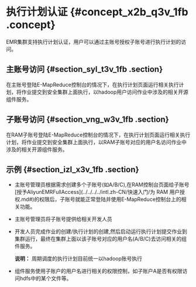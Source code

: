 # 执行计划认证 {#concept_x2b_q3v_1fb .concept}

EMR集群支持执行计划认证，用户可以通过主账号授权子账号进行执行计划的访问。

## 主账号访问 {#section_syl_t3v_1fb .section}

在主账号登陆E-MapReduce控制台的情况下，在执行计划页面运行相关执行计划，将作业提交到安全集群上面执行，以hadoop用户访问作业中涉及的相关开源组件服务。

## 子账号访问 {#section_vng_w3v_1fb .section}

在RAM子账号登陆E-MapReduce控制台的情况下，在执行计划页面运行相关执行计划，将作业提交到安全集群上面执行，以RAM子账号对应的用户名访问作业中涉及的相关开源组件服务。

## 示例 {#section_izl_x3v_1fb .section}

-   主账号管理员根据需求创建多个子账号\(如A/B/C\),在RAM控制台页面给子账号[授予AliyunEMRFullAccess](../../../../intl.zh-CN/快速入门/为 RAM 用户授权.md#)的权限后，子账号就能正常登陆并使用E-MapReduce控制台上的相关功能。
-   主账号管理员将子账号提供给相关开发人员
-   开发人员完成作业的创建/执行计划的创建,然后启动运行执行计划提交作业到集群运行，最终在集群上面以该子账号对应的用户名\(A/B/C\)去访问相关的组件服务。

    **说明：** 周期调度的执行计划目前统一以hadoop账号执行

-   组件服务使用子账户的用户名进行相关的权限控制，如子账户A是否有权限访问hdfs中的某个文件等。

